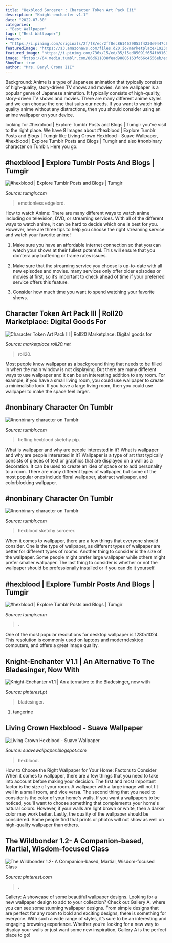 ```yaml
---
title: "Hexblood Sorcerer : Character Token Art Pack Iii"
description: "Knight-enchanter v1.1"
date: "2022-07-30"
categories:
- "Best Wallpaper"
tags: ["Best Wallpaper"]
images:
- "https://i.pinimg.com/originals/2f/f8/ec/2ff8ec8614629053f4230e9447c61973.png"
featuredImage: "https://s3.amazonaws.com/files.d20.io/marketplace/1923093/HPnxH9crYlJKqVIvb-83Eg/thumb.png?1627580454"
featured_image: "https://i.pinimg.com/736x/15/ed/85/15ed85091f654fb9161146b0129f124c.jpg"
image: "https://64.media.tumblr.com/86d611838fead98805163fd66c4556eb/ed512e6219b8cfc9-89/s1280x1920/2fa794f33fe6e8736ffaf4b264b7a17dde43fa02.png"
ShowToc: true
author: "Mrs. Beryl Crona III"
---
```



Background: Anime is a type of Japanese animation that typically consists of high-quality, story-driven TV shows and movies.
Anime wallpaper is a popular genre of Japanese animation. It typically consists of high-quality, story-driven TV shows and movies. There are many different anime styles and we can choose the one that suits our needs. If you want to watch high quality anime without any distractions, then you should consider using an anime wallpaper on your device.

	

		
looking for #hexblood | Explore Tumblr Posts and Blogs | Tumgir you've visit to the right place. We have 8 Images about #hexblood | Explore Tumblr Posts and Blogs | Tumgir like Living Crown Hexblood - Suave Wallpaper, #hexblood | Explore Tumblr Posts and Blogs | Tumgir and also #nonbinary character on Tumblr. Here you go:
		
    
## #hexblood | Explore Tumblr Posts And Blogs | Tumgir

<img loading=lazy src="https://64.media.tumblr.com/86d611838fead98805163fd66c4556eb/ed512e6219b8cfc9-89/s1280x1920/2fa794f33fe6e8736ffaf4b264b7a17dde43fa02.png" onerror="this.onerror=null;this.src='https://tse2.mm.bing.net/th?id=OIP.MYKIl16uFPVkuwanY-0yeAHaHa&amp;pid=15.1';" alt="#hexblood | Explore Tumblr Posts and Blogs | Tumgir">

_Source: tumgir.com_

>emotionless edgelord. 

	

How to watch Anime: There are many different ways to watch anime including on television, DVD, or streaming services.
With all of the different ways to watch anime, it can be hard to decide which one is best for you. However, here are three tips to help you choose the right streaming service and watch your favorite anime!
1. Make sure you have an affordable internet connection so that you can watch your shows at their fullest potential. This will ensure that you don’tera any buffering or frame rates issues.

2. Make sure that the streaming service you choose is up-to-date with all new episodes and movies. many services only offer older episodes or movies at first, so it’s important to check ahead of time if your preferred service offers this feature.

3. Consider how much time you want to spend watching your favorite shows.

    
## Character Token Art Pack III | Roll20 Marketplace: Digital Goods For

<img loading=lazy src="https://s3.amazonaws.com/files.d20.io/marketplace/1923093/HPnxH9crYlJKqVIvb-83Eg/thumb.png?1627580454" onerror="this.onerror=null;this.src='https://tse1.mm.bing.net/th?id=OIP.ibcFFlEVHl3XO9DiRaxufgAAAA&amp;pid=15.1';" alt="Character Token Art Pack III | Roll20 Marketplace: Digital goods for">

_Source: marketplace.roll20.net_

>roll20. 

	

Most people know wallpaper as a background thing that needs to be filled in when the main window is not displaying. But there are many different ways to use wallpaper and it can be an interesting addition to any room. For example, if you have a small living room, you could use wallpaper to create a minimalistic look. If you have a large living room, then you could use wallpaper to make the space feel larger.

    
## #nonbinary Character On Tumblr

<img loading=lazy src="https://64.media.tumblr.com/851ce259651b149e6eaf0da4515b4ef5/849e09f82913e0b2-72/s500x750/d6a64a9e98b9e6de6b639a8937025311853f24e8.png" onerror="this.onerror=null;this.src='https://tse1.mm.bing.net/th?id=OIP.rV2tP7IetrXX-EwkCV7zuAAAAA&amp;pid=15.1';" alt="#nonbinary character on Tumblr">

_Source: tumblr.com_

>tiefling hexblood sketchy pip. 

	

What is wallpaper and why are people interested in it?
What is wallpaper and why are people interested in it?
Wallpaper is a type of art that typically consists of pieces of text or graphics that are displayed on a wall as a decoration. It can be used to create an idea of space or to add personality to a room. There are many different types of wallpaper, but some of the most popular ones include floral wallpaper, abstract wallpaper, and colorblocking wallpaper.

    
## #nonbinary Character On Tumblr

<img loading=lazy src="https://64.media.tumblr.com/851ce259651b149e6eaf0da4515b4ef5/849e09f82913e0b2-72/s400x600/fce6a45a00fa03ad97a839d8efd298fa4b391cee.png" onerror="this.onerror=null;this.src='https://tse1.mm.bing.net/th?id=OIP.NeNJgCeHrx8iXNUZGQ33mwAAAA&amp;pid=15.1';" alt="#nonbinary character on Tumblr">

_Source: tumblr.com_

>hexblood sketchy sorcerer. 

	

When it comes to wallpaper, there are a few things that everyone should consider. One is the type of wallpaper, as different types of wallpaper are better for different types of rooms. Another thing to consider is the size of the wallpaper. Some people might prefer large wallpaper while others might prefer smaller wallpaper. The last thing to consider is whether or not the wallpaper should be professionally installed or if you can do it yourself.

    
## #hexblood | Explore Tumblr Posts And Blogs | Tumgir

<img loading=lazy src="https://64.media.tumblr.com/6259e27c15f3f6a2fa795260c61589ec/ed512e6219b8cfc9-e8/s1280x1920/d30e69305bd0db99a4631376fbe6d388243350ec.png" onerror="this.onerror=null;this.src='https://tse1.mm.bing.net/th?id=OIP.EKFlOUJ6MPx_S220S4h6WAHaHa&amp;pid=15.1';" alt="#hexblood | Explore Tumblr Posts and Blogs | Tumgir">

_Source: tumgir.com_

>. 

	

One of the most popular resolutions for desktop wallpaper is 1280x1024. This resolution is commonly used on laptops and moderndesktop computers, and offers a great image quality.

    
## Knight-Enchanter V1.1 | An Alternative To The Bladesinger, Now With

<img loading=lazy src="https://i.pinimg.com/originals/2f/f8/ec/2ff8ec8614629053f4230e9447c61973.png" onerror="this.onerror=null;this.src='https://tse2.mm.bing.net/th?id=OIP.MPY1JbI6zlrtlsMiWr2arQHaKe&amp;pid=15.1';" alt="Knight-Enchanter v1.1 | An alternative to the Bladesinger, now with">

_Source: pinterest.pt_

>bladesinger. 

	

1. tangerine 

    
## Living Crown Hexblood - Suave Wallpaper

<img loading=lazy src="https://static.planetminecraft.com/files/resource_media/preview/alex-slim-arms-planetminecraft-com-14367259-e1320-minecraft-skin.jpg" onerror="this.onerror=null;this.src='https://tse4.mm.bing.net/th?id=OIP.dfFDDjx7KOcmb8NBJRKvpAAAAA&amp;pid=15.1';" alt="Living Crown Hexblood - Suave Wallpaper">

_Source: suavewallpaper.blogspot.com_

>hexblood. 

	

How to Choose the Right Wallpaper for Your Home: Factors to Consider
When it comes to wallpaper, there are a few things that you need to take into account before making your decision. The first and most important factor is the size of your room. A wallpaper with a large image will not fit well in a small room, and vice versa. 
The second thing that you need to consider is the color of your home's walls. If you want a wallpapers to be noticed, you'll want to choose something that complements your home's natural colors. However, if your walls are light brown or white, then a darker color may work better. 
Lastly, the quality of the wallpaper should be considered. Some people find that prints or photos will not show as well on high-quality wallpaper than others.

    
## The Wildbonder 1.2- A Companion-based, Martial, Wisdom-focused Class

<img loading=lazy src="https://i.pinimg.com/736x/15/ed/85/15ed85091f654fb9161146b0129f124c.jpg" onerror="this.onerror=null;this.src='https://tse2.mm.bing.net/th?id=OIP.uBYHjdG_atCVb0iFCs6OtgHaJl&amp;pid=15.1';" alt="The Wildbonder 1.2- A Companion-based, Martial, Wisdom-focused Class">

_Source: pinterest.com_

>. 

	

Gallery: A showcase of some beautiful wallpaper designs.
Looking for a new wallpaper design to add to your collection? Check out Gallery A, where you can see some stunning wallpaper designs. From simple designs that are perfect for any room to bold and exciting designs, there is something for everyone. With such a wide range of styles, it’s sure to be an interesting and engaging browsing experience. Whether you’re looking for a new way to display your walls or just want some new inspiration, Gallery A is the perfect place to go!





	
	
